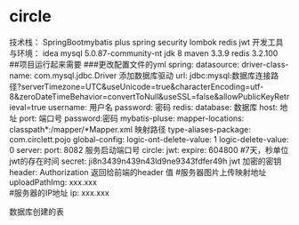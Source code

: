 # circle
技术栈：
SpringBootmybatis plus
spring security
lombok
redis
jwt
开发工具与环境：
idea 
mysql 5.0.87-community-nt
jdk 8
maven 3.3.9
redis 3.2.100
##项目运行起来需要
###更改配置文件的yml
spring:
  datasource:
    driver-class-name: com.mysql.jdbc.Driver    添加数据库驱动
    url: jdbc:mysql:数据库连接路径?serverTimezone=UTC&useUnicode=true&characterEncoding=utf-8&zeroDateTimeBehavior=convertToNull&useSSL=false&allowPublicKeyRetrieval=true
    username: 用户名
    password: 密码
  redis:
    database: 数据库
    host: 地址
    port: 端口号
    password:密码
mybatis-pluse:
    mapper-locations: classpath*:/mapper/*Mapper.xml  映射路径
    type-aliases-package: com.circlett.pojo
    global-config:
      logic-ont-delete-value: 1
      logic-delete-value: 0
server:
    port: 8082 服务启动端口号
circle:
    jwt:
     expire: 604800 #7天，秒单位       jwt的存在时间
     secret: ji8n3439n439n43ld9ne9343fdfer49h   jwt 加密的密钥
     header: Authorization       返回给前端的header 值
#服务器图片上传映射地址
uploadPathImg:   xxx.xxx    
#服务器的IP地址
ip:  xxx.xxx


数据库创建的表
